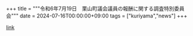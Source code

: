 +++
title = """令和6年7月19日　栗山町議会議員の報酬に関する調査特別委員会"""
date = 2024-07-16T00:00:00+09:00
tags = ["kuriyama","news"]
+++


[link](https://www.town.kuriyama.hokkaido.jp/site/gikai/28169.html)

